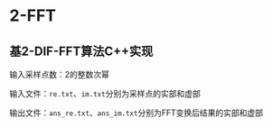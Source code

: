 # 2-FFT
## 基2-DIF-FFT算法C++实现

输入采样点数：2的整数次幂

输入文件：`re.txt`、`im.txt`分别为采样点的实部和虚部

输出文件：`ans_re.txt`、`ans_im.txt`分别为FFT变换后结果的实部和虚部

